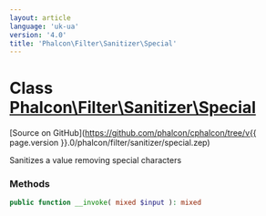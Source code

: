 ```yaml
---
layout: article
language: 'uk-ua'
version: '4.0'
title: 'Phalcon\Filter\Sanitizer\Special'
---
```

# Class [Phalcon\Filter\Sanitizer\Special](Phalcon_Filter_Sanitizer_Special)

[Source on GitHub](https://github.com/phalcon/cphalcon/tree/v{{ page.version }}.0/phalcon/filter/sanitizer/special.zep)

Sanitizes a value removing special characters

### Methods

```php
public function __invoke( mixed $input ): mixed
```